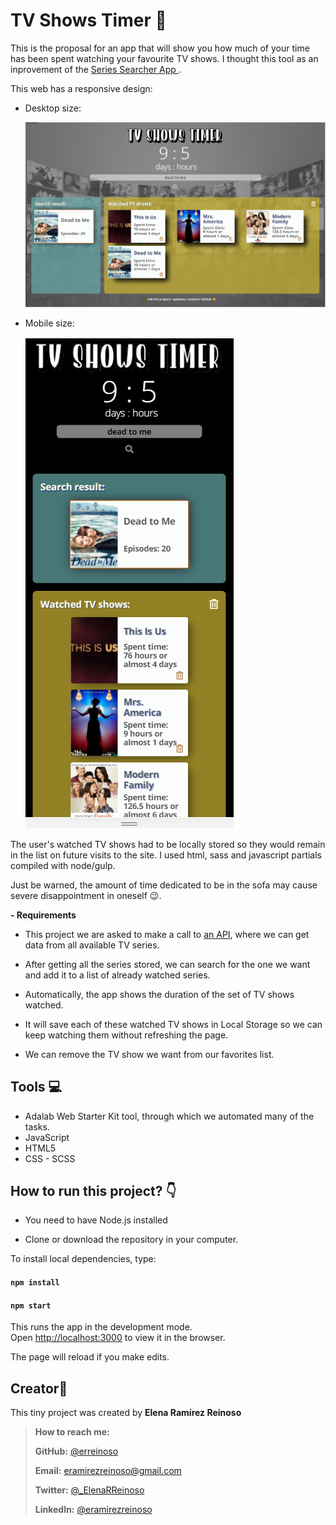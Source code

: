 # TV Shows Timer :movie_camera:

This is the proposal for an app that will show you how much of your time has been spent watching your favourite TV shows. I thought this tool as an inprovement of the [Series Searcher App ](https://github.com/erreinoso/Series-searcher).

This web has a responsive design:

- Desktop size:

  ![screenshot of search page - desktop layout](https://github.com/erreinoso/tv-shows-timer/blob/master/readme-screenshot.PNG)

- Mobile size:

  ![screenshot of search page - mobile layout](https://github.com/erreinoso/tv-shows-timer/blob/master/readme-screenshot-mobile.PNG)

The user's watched TV shows had to be locally stored so they would remain in the list on future visits to the site. I used html, sass and javascript partials compiled with node/gulp.

Just be warned, the amount of time dedicated to be in the sofa may cause severe disappointment in oneself 😉.

**- Requirements**

- This project we are asked to make a call to [an API](https://www.episodate.com/api), where we can get data from all available TV series.

- After getting all the series stored, we can search for the one we want and add it to a list of already watched series.

- Automatically, the app shows the duration of the set of TV shows watched.

- It will save each of these watched TV shows in Local Storage so we can keep watching them without refreshing the page.

- We can remove the TV show we want from our favorites list.

## Tools 💻

- Adalab Web Starter Kit tool, through which we automated many of the tasks.
- JavaScript
- HTML5
- CSS - SCSS

## How to run this project? :point_down:

- You need to have Node.js installed

- Clone or download the repository in your computer.

To install local dependencies, type:

#### `npm install`

#### `npm start`

This runs the app in the development mode.<br />
Open [http://localhost:3000](http://localhost:3000) to view it in the browser.

The page will reload if you make edits.<br />

## Creator👋

This tiny project was created by **Elena Ramírez Reinoso**

> **How to reach me:**
>
> **GitHub:** [@erreinoso](https://github.com/erreinoso)
>
> **Email:** <eramirezreinoso@gmail.com>
>
> **Twitter:** [@\_ElenaRReinoso](https://twitter.com/_ElenaRReinoso)
>
> **LinkedIn:** [@eramirezreinoso](https://www.linkedin.com/in/eramirezreinoso/)
